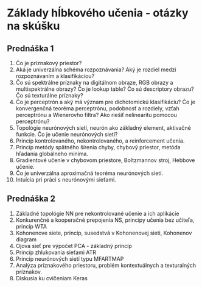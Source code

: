 # Základy hĺbkového učenia - otázky na skúšku

## Prednáška 1
1. Čo je príznakový priestor?
2. Aká je univerzálna schéma rozpoznávania? Aký je rozdiel medzi rozpoznávaním a klasifikáciou?
3. Čo sú spektrálne príznaky na digitálnom obraze, RGB obrazy a multispektrálne obrazy? Čo je lookup table? Čo sú descriptory obrazu? Čo sú texturálne príznaky?
4. Čo je perceptrón a aký má význam pre dichotomickú klasifikáciu? Čo je konvergenčná teoréma perceptrónu, podobnosť a rozdiely, vzťah perceptrónu a Wienerovho filtra? Ako riešiť nelinearitu pomocou perceptrónu?
5. Topológie neurónových sietí, neurón ako základný element, aktivačné funkcie. Čo je učenie neurónových sietí?
6. Princíp kontrolovaného, nekontrolovaného, a reinforcement učenia.
7. Princíp metódy spätného šírenia chyby, chybový priestor, metóda hľadania globálneho minima.
8. Gradientové učenie v chybovom priestore, Boltzmannov stroj, Hebbove učenie.
9. Čo je univerzálna aproximačná teoréma neurónových sietí.
10. Intuícia pri práci s neurónovými sieťami.

## Prednáška 2
1. Základné topológie NN pre nekontrolované učenie a ich aplikácie
2. Konkurenčné a kooperačné prepojenia NS, princípy učenia bez učiteľa, princíp WTA
3. Kohonenove siete, princíp, susedstvá v Kohonenovej sieti, Kohonenov diagram
4. Ojova sieť pre výpočet PCA - základný princíp
5. Princíp zhlukovania sieťami ATR
6. Princíp neurónových sietí typu MFARTMAP
7. Analýza príznakového priestoru, problém kontextuálnych a texturalných príznakov.
8. Diskusia ku cvičeniam Keras
